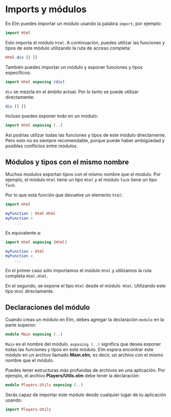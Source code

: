 # Imports y módulos

En Elm puedes importar un módulo usando la palabra `import`, por ejemplo:

```elm
import Html
```

Esto importa el módulo `html`. A continuación, puedes utilizar las funciones y tipos de este módulo utilizando la ruta de acceso completa:

```elm
Html.div [] []
```

También puedes importar un módulo y exponer funciones y tipos específicos:

```elm
import Html exposing (div)
```

`div` se mezcla en el ámbito actual. Por lo tanto se puede utilizar directamente:

```elm
div [] []
```

Incluso puedes exponer todo en un módulo:

```elm
import Html exposing (..)
```

Asi podrias utilizar todas las funciones y tipos de este módulo directamente. Pero esto no es siempre recomendable, porque puede haber ambigüedad y posibles conflictos entre módulos.

## Módulos y tipos con el mismo nombre

Muchos modulos exportan tipos con el mismo nombre que el modulo. Por ejemplo, el módulo `Html` tiene un tipo `Html` y el módulo `Task` tiene un tipo `Task`.

Por lo que esta función que devuelve un elemento `html`:

```elm
import Html

myFunction : Html.Html
myFunction =
    ...
```

Es equivalente a:

```elm
import Html exposing (Html)

myFunction : Html
myFunction =
    ...
```

En el primer caso sólo importamos el módulo `Html` y utilizamos la ruta completa `Html.Html`.

En el segundo, se expone el tipo `Html` desde el módulo` Html`. Utilizando este tipo `Html` directamente.

## Declaraciones del módulo

Cuando creas un módulo en Elm, debes agregar la declaración `module` en la parte superior:

```elm
module Main exposing (..)
```

`Main` es el nombre del módulo. `exposing (..)` significa que desea exponer todas las funciones y tipos en este módulo. Elm espera encontrar este módulo en un archivo llamado __Main.elm__, es decir, un archivo con el mismo nombre que el módulo.

Puedes tener estructuras más profundas de archivos en una aplicación. Por ejemplo, el archivo
__Players/Utils.elm__ debe tener la declaración:

```elm
module Players.Utils exposing (..)
```

Serás capaz de importar este módulo desde cualquier lugar de tu aplicación usando:

```elm
import Players.Utils
```

